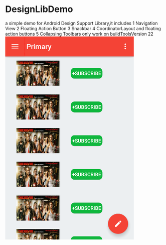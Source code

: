 # DesignLibDemo
a simple demo for Android Design Support Library,it includes
1 Navigation View
2 Floating Action Button
3 Snackbar
4 CoordinatorLayout and floating action buttons
5 Collapsing Toolbars
only work on buildToolsVersion 22
![alt tag](https://github.com/OnlyWangyn/DesignLibDemo/blob/master/screenshots/1.png)